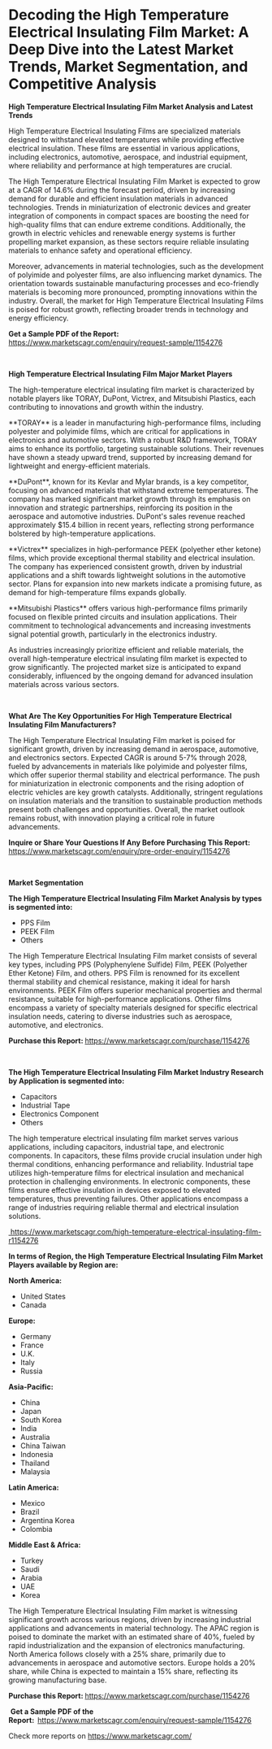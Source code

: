 <p><h1>Decoding the High Temperature Electrical Insulating Film Market: A Deep Dive into the Latest Market Trends, Market Segmentation, and Competitive Analysis</h1></p><p><strong>High Temperature Electrical Insulating Film Market Analysis and Latest Trends</strong></p>
<p><p>High Temperature Electrical Insulating Films are specialized materials designed to withstand elevated temperatures while providing effective electrical insulation. These films are essential in various applications, including electronics, automotive, aerospace, and industrial equipment, where reliability and performance at high temperatures are crucial. </p><p>The High Temperature Electrical Insulating Film Market is expected to grow at a CAGR of 14.6% during the forecast period, driven by increasing demand for durable and efficient insulation materials in advanced technologies. Trends in miniaturization of electronic devices and greater integration of components in compact spaces are boosting the need for high-quality films that can endure extreme conditions. Additionally, the growth in electric vehicles and renewable energy systems is further propelling market expansion, as these sectors require reliable insulating materials to enhance safety and operational efficiency. </p><p>Moreover, advancements in material technologies, such as the development of polyimide and polyester films, are also influencing market dynamics. The orientation towards sustainable manufacturing processes and eco-friendly materials is becoming more pronounced, prompting innovations within the industry. Overall, the market for High Temperature Electrical Insulating Films is poised for robust growth, reflecting broader trends in technology and energy efficiency.</p></p>
<p><strong>Get a Sample PDF of the Report:&nbsp;</strong> <a href="https://www.marketscagr.com/enquiry/request-sample/1154276?utm_campaign=2008&utm_medium=2&utm_source=Github&utm_content=ia&utm_term=05022025&utm_id=high-temperature-electrical-insulating-film">https://www.marketscagr.com/enquiry/request-sample/1154276</a></p>
<p>&nbsp;</p>
<p><strong>High Temperature Electrical Insulating Film Major Market Players</strong></p>
<p><p>The high-temperature electrical insulating film market is characterized by notable players like TORAY, DuPont, Victrex, and Mitsubishi Plastics, each contributing to innovations and growth within the industry. </p><p>**TORAY** is a leader in manufacturing high-performance films, including polyester and polyimide films, which are critical for applications in electronics and automotive sectors. With a robust R&D framework, TORAY aims to enhance its portfolio, targeting sustainable solutions. Their revenues have shown a steady upward trend, supported by increasing demand for lightweight and energy-efficient materials.</p><p>**DuPont**, known for its Kevlar and Mylar brands, is a key competitor, focusing on advanced materials that withstand extreme temperatures. The company has marked significant market growth through its emphasis on innovation and strategic partnerships, reinforcing its position in the aerospace and automotive industries. DuPont's sales revenue reached approximately $15.4 billion in recent years, reflecting strong performance bolstered by high-temperature applications.</p><p>**Victrex** specializes in high-performance PEEK (polyether ether ketone) films, which provide exceptional thermal stability and electrical insulation. The company has experienced consistent growth, driven by industrial applications and a shift towards lightweight solutions in the automotive sector. Plans for expansion into new markets indicate a promising future, as demand for high-temperature films expands globally.</p><p>**Mitsubishi Plastics** offers various high-performance films primarily focused on flexible printed circuits and insulation applications. Their commitment to technological advancements and increasing investments signal potential growth, particularly in the electronics industry.</p><p>As industries increasingly prioritize efficient and reliable materials, the overall high-temperature electrical insulating film market is expected to grow significantly. The projected market size is anticipated to expand considerably, influenced by the ongoing demand for advanced insulation materials across various sectors.</p></p>
<p>&nbsp;</p>
<p><strong>What Are The Key Opportunities For High Temperature Electrical Insulating Film Manufacturers?</strong></p>
<p><p>The High Temperature Electrical Insulating Film market is poised for significant growth, driven by increasing demand in aerospace, automotive, and electronics sectors. Expected CAGR is around 5-7% through 2028, fueled by advancements in materials like polyimide and polyester films, which offer superior thermal stability and electrical performance. The push for miniaturization in electronic components and the rising adoption of electric vehicles are key growth catalysts. Additionally, stringent regulations on insulation materials and the transition to sustainable production methods present both challenges and opportunities. Overall, the market outlook remains robust, with innovation playing a critical role in future advancements.</p></p>
<p><strong>Inquire or Share Your Questions If Any Before Purchasing This Report:</strong> <a href="https://www.marketscagr.com/enquiry/pre-order-enquiry/1154276?utm_campaign=2008&utm_medium=2&utm_source=Github&utm_content=ia&utm_term=05022025&utm_id=high-temperature-electrical-insulating-film">https://www.marketscagr.com/enquiry/pre-order-enquiry/1154276</a></p>
<p>&nbsp;</p>
<p><strong>Market Segmentation</strong></p>
<p><strong>The High Temperature Electrical Insulating Film Market Analysis by types is segmented into:</strong></p>
<p><ul><li>PPS Film</li><li>PEEK Film</li><li>Others</li></ul></p>
<p><p>The High Temperature Electrical Insulating Film market consists of several key types, including PPS (Polyphenylene Sulfide) Film, PEEK (Polyether Ether Ketone) Film, and others. PPS Film is renowned for its excellent thermal stability and chemical resistance, making it ideal for harsh environments. PEEK Film offers superior mechanical properties and thermal resistance, suitable for high-performance applications. Other films encompass a variety of specialty materials designed for specific electrical insulation needs, catering to diverse industries such as aerospace, automotive, and electronics.</p></p>
<p><strong>Purchase this Report:&nbsp;</strong><a href="https://www.marketscagr.com/purchase/1154276?utm_campaign=2008&utm_medium=2&utm_source=Github&utm_content=ia&utm_term=05022025&utm_id=high-temperature-electrical-insulating-film">https://www.marketscagr.com/purchase/1154276</a></p>
<p>&nbsp;</p>
<p><strong>The High Temperature Electrical Insulating Film Market Industry Research by Application is segmented into:</strong></p>
<p><ul><li>Capacitors</li><li>Industrial Tape</li><li>Electronics Component</li><li>Others</li></ul></p>
<p><p>The high temperature electrical insulating film market serves various applications, including capacitors, industrial tape, and electronic components. In capacitors, these films provide crucial insulation under high thermal conditions, enhancing performance and reliability. Industrial tape utilizes high-temperature films for electrical insulation and mechanical protection in challenging environments. In electronic components, these films ensure effective insulation in devices exposed to elevated temperatures, thus preventing failures. Other applications encompass a range of industries requiring reliable thermal and electrical insulation solutions.</p></p>
<p><a href="https://www.marketscagr.com/high-temperature-electrical-insulating-film-r1154276?utm_campaign=2008&utm_medium=2&utm_source=Github&utm_content=ia&utm_term=05022025&utm_id=high-temperature-electrical-insulating-film">&nbsp;https://www.marketscagr.com/high-temperature-electrical-insulating-film-r1154276</a></p>
<p><strong>In terms of Region, the High Temperature Electrical Insulating Film Market Players available by Region are:</strong></p>
<p>
    <p> <strong> North America: </strong>
        <ul>
            <li>United States</li>
            <li>Canada</li>
        </ul>
        </p> 
    <p> <strong> Europe: </strong>
        <ul>
            <li>Germany</li>
            <li>France</li>
            <li>U.K.</li>
            <li>Italy</li>
            <li>Russia</li>
        </ul>
        </p> 
    <p> <strong> Asia-Pacific: </strong>
        <ul>
            <li>China</li>
            <li>Japan</li>
            <li>South Korea</li>
            <li>India</li>
            <li>Australia</li>
            <li>China Taiwan</li>
            <li>Indonesia</li>
            <li>Thailand</li>
            <li>Malaysia</li>
        </ul>
        </p> 
    <p> <strong> Latin America: </strong>
        <ul>
            <li>Mexico</li>
            <li>Brazil</li>
            <li>Argentina Korea</li>
            <li>Colombia</li>
        </ul>
        </p> 
    <p> <strong> Middle East & Africa: </strong>
        <ul>
            <li>Turkey</li>
            <li>Saudi</li>
            <li>Arabia</li>
            <li>UAE</li>
            <li>Korea</li>
        </ul>
    </p>
    </p>
<p><p>The High Temperature Electrical Insulating Film market is witnessing significant growth across various regions, driven by increasing industrial applications and advancements in material technology. The APAC region is poised to dominate the market with an estimated share of 40%, fueled by rapid industrialization and the expansion of electronics manufacturing. North America follows closely with a 25% share, primarily due to advancements in aerospace and automotive sectors. Europe holds a 20% share, while China is expected to maintain a 15% share, reflecting its growing manufacturing base.</p></p>
<p><strong>Purchase this Report: </strong><a href="https://www.marketscagr.com/purchase/1154276?utm_campaign=2008&utm_medium=2&utm_source=Github&utm_content=ia&utm_term=05022025&utm_id=high-temperature-electrical-insulating-film">https://www.marketscagr.com/purchase/1154276</a></p>
<p>&nbsp;<strong>Get a Sample PDF of the Report:&nbsp;&nbsp;</strong><a href="https://www.marketscagr.com/enquiry/request-sample/1154276?utm_campaign=2008&utm_medium=2&utm_source=Github&utm_content=ia&utm_term=05022025&utm_id=high-temperature-electrical-insulating-film">https://www.marketscagr.com/enquiry/request-sample/1154276</a></p>
<p><strong></strong></p>
<p>Check more reports on <a href="https://www.marketscagr.com/?utm_campaign=2008&utm_medium=2&utm_source=Github&utm_content=ia&utm_term=05022025&utm_id=high-temperature-electrical-insulating-film">https://www.marketscagr.com/</a></p>